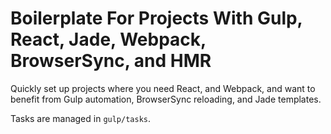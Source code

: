 # Boilerplate For Projects With Gulp, React, Jade, Webpack, BrowserSync, and HMR

Quickly set up projects where you need React, and Webpack, and want to benefit
from Gulp automation, BrowserSync reloading, and Jade templates.

Tasks are managed in `gulp/tasks`.
